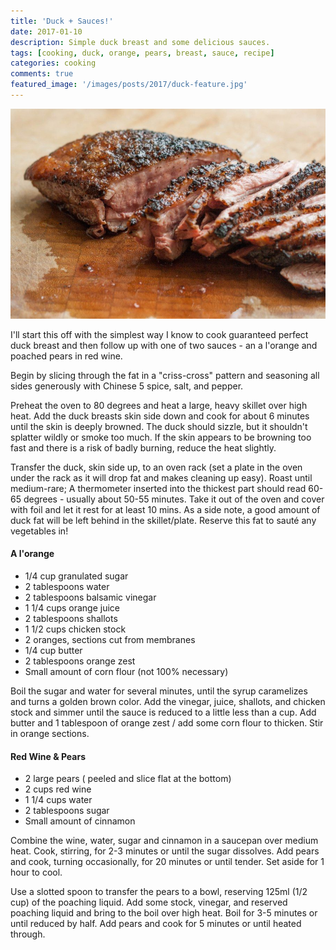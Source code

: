 ```yaml
---
title: 'Duck + Sauces!'
date: 2017-01-10
description: Simple duck breast and some delicious sauces.
tags: [cooking, duck, orange, pears, breast, sauce, recipe]
categories: cooking
comments: true
featured_image: '/images/posts/2017/duck-feature.jpg'
---
```


![](/images/posts/2017/duck.jpg)

I'll start this off with the simplest way I know to cook guaranteed perfect duck breast and then follow up with one of two sauces - an a l'orange and poached pears in red wine.

Begin by slicing through the fat in a "criss-cross" pattern and seasoning all sides generously with Chinese 5 spice, salt, and pepper.

Preheat the oven to 80 degrees and heat a large, heavy skillet over high heat. Add the duck breasts skin side down and cook for about 6 minutes until the skin is deeply browned. The duck should sizzle, but it shouldn't splatter wildly or smoke too much. If the skin appears to be browning too fast and there is a risk of badly burning, reduce the heat slightly.
 
Transfer the duck, skin side up, to an oven rack (set a plate in the oven under the rack as it will drop fat and makes cleaning up easy). Roast until medium-rare; A thermometer inserted into the thickest part should read 60-65 degrees - usually about 50-55 minutes. Take it out of the oven and cover with foil and let it rest for at least 10 mins. As a side note, a good amount of duck fat will be left behind in the skillet/plate. Reserve this fat to sauté any vegetables in!

#### A l'orange
* 1/4 cup granulated sugar
* 2 tablespoons water
* 2 tablespoons balsamic vinegar
* 1 1/4 cups orange juice
* 2 tablespoons shallots
* 1 1/2 cups chicken stock
* 2 oranges, sections cut from membranes
* 1/4 cup butter
* 2 tablespoons orange zest
* Small amount of corn flour (not 100% necessary)

Boil the sugar and water for several minutes, until the syrup caramelizes and turns a golden brown color. Add the vinegar, juice, shallots, and chicken stock and simmer until the sauce is reduced to a little less than a cup. Add butter and 1 tablespoon of orange zest / add some corn flour to thicken. Stir in orange sections.

#### Red Wine & Pears
* 2 large pears ( peeled and slice flat at the bottom)
* 2 cups red wine
* 1 1/4 cups water
* 2 tablespoons sugar
* Small amount of cinnamon

Combine the wine, water, sugar and cinnamon in a saucepan over medium heat. Cook, stirring, for 2-3 minutes or until the sugar dissolves. Add pears and cook, turning occasionally, for 20 minutes or until tender. Set aside for 1 hour to cool.

Use a slotted spoon to transfer the pears to a bowl, reserving 125ml (1/2 cup) of the poaching liquid. Add some stock, vinegar, and reserved poaching liquid and bring to the boil over high heat. Boil for 3-5 minutes or until reduced by half. Add pears and cook for 5 minutes or until heated through.